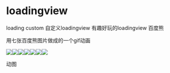 # loadingview
loading custom 自定义loadingview 有趣好玩的loadingview 百度熊  

用七张百度熊图片做成的一个gif动画  
  
<img src="https://github.com/sanlisanlisanli/loadingview/blob/master/app/src/main/res/mipmap-mdpi/bear1.png"/><img src="https://github.com/sanlisanlisanli/loadingview/blob/master/app/src/main/res/mipmap-mdpi/bear2.png"/><img src="https://github.com/sanlisanlisanli/loadingview/blob/master/app/src/main/res/mipmap-mdpi/bear3.png"/><img src="https://github.com/sanlisanlisanli/loadingview/blob/master/app/src/main/res/mipmap-mdpi/bear4.png"/><img src="https://github.com/sanlisanlisanli/loadingview/blob/master/app/src/main/res/mipmap-mdpi/bear5.png"/><img src="https://github.com/sanlisanlisanli/loadingview/blob/master/app/src/main/res/mipmap-mdpi/bear6.png"/><img src="https://github.com/sanlisanlisanli/loadingview/blob/master/app/src/main/res/mipmap-mdpi/bear7.png"/>  
  
动图
  




